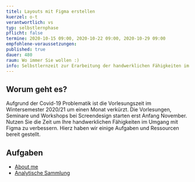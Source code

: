 ```yaml
---
titel: Layouts mit Figma erstellen
kuerzel: o-t
verantwortlich: vs
typ: selbstlernphase
pflicht: false
termine: 2020-10-15 09:00, 2020-10-22 09:00, 2020-10-29 09:00
empfohlene-voraussetzungen: 
published: true
dauer: 480
raum: Wo immer Sie wollen :)
info: Selbstlernzeit zur Erarbeitung der handwerklichen Fähigkeiten im Umgang mit Figma.
---
```


## Worum geht es?
Aufgrund der Covid-19 Problematik ist die Vorlesungszeit im Wintersemester 2020/21 um einen Monat verkürzt. Die Vorlesungen, Seminare und Workshops bei Screendesign starten erst Anfang November. Nutzen Sie die Zeit um Ihre handwerklichen Fähigkeiten im Umgang mit Figma zu verbessern. Hierz haben wir einige Aufgaben und Ressourcen bereit gestellt.

## Aufgaben
- [About me](/mi-bachelor-screendesign/assignments/basics-austoben/)
- [Analytische Sammlung](/mi-bachelor-screendesign/assignments/basics-analytische-sammlung/)